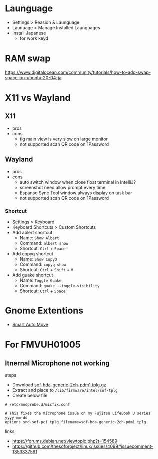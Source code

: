# Launguage

- Settings > Reasion & Launguage
- Launuage > Manage Installed Launguages
- Install Japanese
  - for work keyd

# RAM swap

https://www.digitalocean.com/community/tutorials/how-to-add-swap-space-on-ubuntu-20-04-ja

# X11 vs Wayland

## X11

- pros
- cons
  - tig main view is very slow on large monitor
  - not supported scan QR code on 1Password

## Wayland

- pros
- cons
  - auto switch window when close float terminal in IntelliJ?
  - screenshot need allow prompt every time
  - Espanso Sync Tool window always display on task bar
  - not supported scan QR code on 1Password

### Shortcut

- Settings > Keyboard
- Keyboard Shortcuts > Custom Shortcuts
- Add ablert shortcut
  - Name: `Show Albert`
  - Command: `albert show`
  - Shortcut: `Ctrl` + `Space`
- Add copyq shortcut
  - Name: `Show CopyQ`
  - Command: `copyq show`
  - Shortcut: `Ctrl` + `Shift` + `V`
- Add guake shortcut
  - Name: `Toggle Guake`
  - Command: `guake --toggle-visibility`
  - Shortcut: `Ctrl` + `Space`

# Gnome Extentions

- [Smart Auto Move](https://extensions.gnome.org/extension/4736/smart-auto-move/)

# For FMVUH01005

## Itnernal Microphone not working

steps

- Download [sof-hda-generic-2ch-pdm1.tplg.gz](https://github.com/thesofproject/linux/files/10238671/sof-hda-generic-2ch-pdm1.tplg.gz)
- Extract and place to `/lib/firmware/intel/sof-tplg`
- Create below file

```
# /etc/modprobe.d/micfix.conf

# This fixes the microphone issue on my Fujitsu LifeBook U series yyyy-mm-dd
options snd-sof-pci tplg_filename=sof-hda-generic-2ch-pdm1.tplg
```

links

- https://forums.debian.net/viewtopic.php?t=154589
- https://github.com/thesofproject/linux/issues/4099#issuecomment-1353337591

